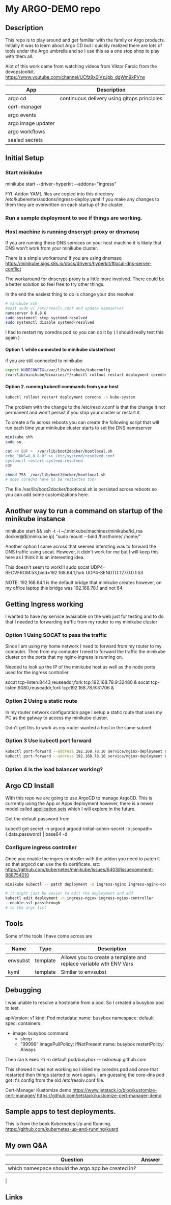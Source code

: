 # My ARGO-DEMO repo
## Description
This repo is to play around and get familiar with the family or Argo products.  Initially it was to learn about Argo CD but I quickly realized there are lots of tools under the Argo umbrella and so I use this as a one stop shop to play with them all. 

Alot of this work came from watching videos from Viktor Farcic from the devopstoolkit.  
https://www.youtube.com/channel/UCfz8x0lVzJpb_dgWm9kPVrw

| App | Description |
|---| -------|
| argo cd | continuous delivery using gitops principles |
| cert-manager | |
| argo events | |
| argo image updater | |
| argo workflows | |
| sealed secrets | |


## Initial Setup

### Start minikube
minikube start --driver=hyperkit --addons="ingress"



FYI. Addon YAML files are copied into this directory /etc/kuberentes/addons/ingress-deploy.yaml
If you make any changes to them they are overwritten on each startup of the cluster.

### Run a sample deployment to see if things are working.


### Host machine is running dnscrypt-proxy or dnsmasq
If you are running these DNS services on your host machine it is likely that DNS won't work from your minikube cluster.

There is a simple workaround if you are using dnsmasq 
https://minikube.sigs.k8s.io/docs/drivers/hyperkit/#local-dns-server-conflict

The workaround for dnscrypt-proxy is a little more involved.  There could be a better solution so feel free to try other things.

In the end the easiest thing to do is change your dns resolver.
```bash
# minikube ssh 
#edit sudo vi /etc/resolv.conf and update nameserver 
nameserver 8.8.8.8 
sudo systemctl stop systemd-resolved
sudo systemctl disable systemd-resolved
```

I had to restart my coredns pod so you can do it by ( I should really test this again )
#### Option 1. while connected to minikube cluster/host
if you are still connected to minikube
```bash
export KUBECONFIG=/var/lib/minikube/kubeconfig 
/var/lib/minikube/binaries/*/kubectl rollout restart deployment coredns -n kube-system
```
#### Option 2. running kubectl commands from your host
```bash
kubectl rollout restart deployment coredns -n kube-system
```

The problem with the change to the /etc/resolv.conf is that the change it not permanent and won't persist if you stop your cluster or restart it.

To create a fix across reboots you can create the following script that will run each time your minikube cluster starts to set the DNS nameserver
```bash
minikube shh
sudo su -

cat << EOF >  /var/lib/boot2docker/bootlocal.sh
echo "DNS=8.8.8.8" >> /etc/systemd/resolved.conf 
systemctl restart systemd-resolved
EOF

chmod 755  /var/lib/boot2docker/bootlocal.sh
# does coredns have to be restarted too?
``` 

The file /var/lib/boot2docker/bootlocal.sh is persisted across reboots so you can add some customizations here. 

## Another way to run a command on startup of the minikube instance
minikube start && ssh -t -i ~/.minikube/machines/minikube/id_rsa docker@$(minikube ip) "sudo mount --bind /hosthome/<user> /home/<user>"


Another option I came across that seemed intersting was to forward the DNS traffic using socat.  However, it didn't work for me but I will keep this here as I think it is an interesting idea.

This doesn't seem to work!!!
sudo socat UDP4-RECVFROM:53,bind=192.168.64.1,fork UDP4-SENDTO:127.0.0.1:53

NOTE: 192.168.64.1 is the default bridge that minikube creates however, on my office laptop this bridge was 192.168.78.1 and not 64.



## Getting Ingress working

I wanted to have my service avaialable on the web just for testing and to do that I needed to forwarding traffic from my router to my minikube cluster

### Option 1 Using SOCAT to pass the traffic

Since I am using my home network I need to forward from my router to my computer.
Then from my computer I need to forward the traffic the minikube cluster on the ports that my nginx-ingress is running on.

Needed to look up the IP of the minikube host as well as the node ports used for the ingress controller.

socat tcp-listen:8443,reuseaddr,fork tcp:192.168.78.9:32480  &
socat tcp-listen:9080,reuseaddr,fork tcp:192.168.78.9:31706  &

### Option 2 Using a static route
In my router network configuration page I setup a static route that uses my PC as the gatway to access my minikube cluster.

Didn't get this to work as my router wanted a host in the same subnet.


### Option 3 Use kubectl port forward
```bash
kubectl port-forward --address 192.168.78.10 service/nginx-deployment 8000:80 &
kubectl port-forward --address 192.168.78.10 service/nginx-deployment 8443:443 &
```

### Option 4 Is the load balancer working?
## Argo CD Install
With this repo we are going to use ArgoCD to manage ArgoCD.
This is currently using the App or Apps deployment however, there is a newer model called [application sets][argoas] which I will explore in the future.


Get the default password from 

kubectl get secret -n argocd argocd-initial-admin-secret  -o jsonpath={.data.password} | base64 -d

### Configure ingress controller
Once you enable the ingres controller with the addon
you need to patch it so that argocd can use the tls certificate.
src: https://github.com/kubernetes/minikube/issues/6403#issuecomment-888754010

```bash
minikube kubectl -- patch deployment -n ingress-nginx ingress-nginx-controller -p='{"spec":{"template":{"spec":{"containers":[{"name":"controller","args":["/nginx-ingress-controller","--ingress-class=nginx","--configmap=$(POD_NAMESPACE)/ingress-nginx-controller","--report-node-internal-ip-address","--tcp-services-configmap=$(POD_NAMESPACE)/tcp-services","--udp-services-configmap=$(POD_NAMESPACE)/udp-services","--validating-webhook=:8443","--validating-webhook-certificate=/usr/local/certificates/cert","--validating-webhook-key=/usr/local/certificates/key","--enable-ssl-passthrough"]}]}}}}'

# it might just be easier to edit the deployment and add 
kubectl edit deployment -n ingress-nginx ingress-nginx-controller
--enable-ssl-passthrough
# to the args list
```


## Tools
Some of the tools I have come across are 

| Name | Type | Description |
|--------- | ------------ | ------------------------|
| envsubst | template | Allows you to create a template and replace variable wth ENV Vars |
| kyml | template | Similar to envsubst |

## Debugging

I was unable to resolve a hostname from a pod.  So I created a busybox pod to test.

apiVersion: v1
kind: Pod
metadata:
  name: busybox
  namespace: default
spec:
  containers:
  - image: busybox
    command:
      - sleep
      - "99999"
    imagePullPolicy: IfNotPresent
    name: busybox
  restartPolicy: Always

  Then ran
  k exec -ti -n default pod/busybox -- nslookup github.com

This showed it was not working so I killed my coredns pod and once that restarted then things started to work again.  I am guessing the core-dns pod got it's config from the old /etc/resolv.conf file.


Cert-Manager Kustomize demo
  https://www.jetstack.io/blog/kustomize-cert-manager/
  https://github.com/jetstack/kustomize-cert-manager-demo


## Sample apps to test deployments.

This is from the book Kubernetes Up and Running.
https://github.com/kubernetes-up-and-running/kuard


## My own Q&A
| Question | Answer |
| --- | ---------------------------------------------- |
| which namespace should the argo app be created in? |
| 

## Links
[argoas]: https://argo-cd.readthedocs.io/en/stable/user-guide/application-set/ "Learn about application sets"

